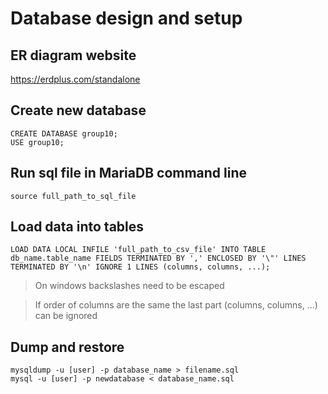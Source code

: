 # Database design and setup

## ER diagram website
https://erdplus.com/standalone

## Create new database
```
CREATE DATABASE group10;
USE group10;
```
## Run sql file in MariaDB command line
```
source full_path_to_sql_file
```
## Load data into tables
```
LOAD DATA LOCAL INFILE 'full_path_to_csv_file' INTO TABLE db_name.table_name FIELDS TERMINATED BY ',' ENCLOSED BY '\"' LINES TERMINATED BY '\n' IGNORE 1 LINES (columns, columns, ...);
```
> On windows backslashes need to be escaped

> If order of columns are the same the last part (columns, columns, ...) can be ignored

## Dump and restore
```
mysqldump -u [user] -p database_name > filename.sql
mysql -u [user] -p newdatabase < database_name.sql
```